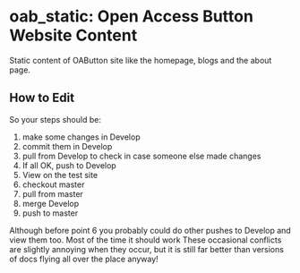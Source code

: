 # oab_static: Open Access Button Website Content
Static content of OAButton site like the homepage, blogs and the about page.

## How to Edit
So your steps should be:
1. make some changes in Develop
2. commit them in Develop
3. pull from Develop to check in case someone else made changes
4. If all OK, push to Develop
5. View on the test site
6. checkout master
7. pull from master
8. merge Develop
9. push to master

Although before point 6 you probably could do other pushes to Develop and view them too. Most of the time it should work
These occasional conflicts are slightly annoying when they occur, but it is still far better than versions of docs flying all over the place anyway!
